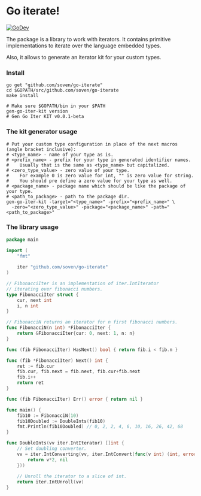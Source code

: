 # Go iterate!

[![GoDev](https://img.shields.io/badge/go.dev-reference-007d9c?logo=go&logoColor=white&style=flat-square)](https://pkg.go.dev/github.com/soven/go-iterate#section-documentation)


The package is a library to work with iterators.
It contains primitive implementations to iterate over the language embedded types.

Also, it allows to generate an iterator kit for your custom types.

### Install 

```shell
go get "github.com/soven/go-iterate"
cd $GOPATH/src/github.com/soven/go-iterate
make install

# Make sure $GOPATH/bin in your $PATH
gen-go-iter-kit version
# Gen Go Iter KIT v0.0.1-beta
```

### The kit generator usage
```shell
# Put your custom type configuration in place of the next macros (angle bracket inclusive):
# <type_name> - name of your type as is.
# <prefix_name> - prefix for your type in generated identifier names. 
#    Usually that is the same as <type_name> but capitalized.
# <zero_type_value> - zero value of your type. 
#    For example 0 is zero value for int, "" is zero value for string.
#    You should pre define a zero value for your type as well.
# <package_name> - package name which should be like the package of your type.
# <path_to_package> - path to the package dir.
gen-go-iter-kit -target="<type_name>" -prefix="<prefix_name>" \
  -zero="<zero_type_value>" -package="<package_name>" -path="<path_to_package>"
```

### The library usage

```go
package main

import (
    "fmt"
	
    iter "github.com/soven/go-iterate"
)

// FibonacciIter is an implementation of iter.IntIterator
// iterating over fibonacci numbers.
type FibonacciIter struct {
    cur, next int
    i, n int
}

// FibonacciN returns an iterator for n first fibonacci numbers.
func FibonacciN(n int) *FibonacciIter {
    return &FibonacciIter{cur: 0, next: 1, n: n}
}

func (fib FibonacciIter) HasNext() bool { return fib.i < fib.n }

func (fib *FibonacciIter) Next() int {
    ret := fib.cur 
    fib.cur, fib.next = fib.next, fib.cur+fib.next
    fib.i++
    return ret
}

func (fib FibonacciIter) Err() error { return nil }

func main() {
    fib10 := FibonacciN(10)
    fib10Doubled := DoubleInts(fib10)
    fmt.Println(fib10Doubled) // 0, 2, 2, 4, 6, 10, 16, 26, 42, 68
}

func DoubleInts(vv iter.IntIterator) []int {
    // Set doubling converter.
    vv = iter.IntConverting(vv, iter.IntConvert(func(v int) (int, error) {
        return v*2, nil
    }))
    
    // Unroll the iterator to a slice of int. 
    return iter.IntUnroll(vv)
}
```